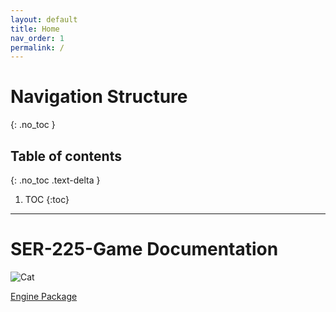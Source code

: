 ```yaml
---
layout: default
title: Home
nav_order: 1
permalink: /
---
```


# Navigation Structure
{: .no_toc }

## Table of contents
{: .no_toc .text-delta }

1. TOC
{:toc}

---

# SER-225-Game Documentation

<div id="cat-image-container">
    <img id="cat-gif" src="/SER-225-Game/assets/images/cat-walking-right.gif" alt="Cat" style="padding-left:0px;">
</div>

[Engine Package](../Engine/engine.md)

<script>
let walkDirection = 1;

function moveCat() {
    const container = document.getElementById("cat-image-container");
    const containerWidth = container.offsetWidth;
        
    const catImage = document.getElementById("cat-gif");
    const currentLeftPx = getComputedStyle(catImage).getPropertyValue("padding-left");
    const currentLeft = parseInt(currentLeftPx.replace("px", ""), 10);
    const catImageWidth = catImage.width;
    
    if (currentLeft + catImageWidth >= containerWidth) {
        walkDirection = -1;
        catImage.src = "/SER-225-Game/assets/images/cat-walking-left.gif";
    } else if (currentLeft <= 0) {
        walkDirection = 1;
        catImage.src = "/SER-225-Game/assets/images/cat-walking-right.gif";
    }

    catImage.style["padding-left"] = (currentLeft + walkDirection) + "px";
}

window.setInterval(moveCat, 10);
</script>